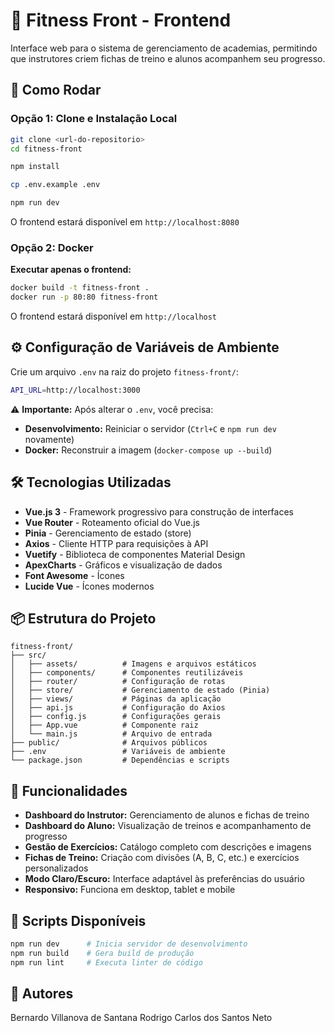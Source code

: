 # 💪 Fitness Front - Frontend

Interface web para o sistema de gerenciamento de academias, permitindo que instrutores criem fichas de treino e alunos acompanhem seu progresso.

## 🚀 Como Rodar

### Opção 1: Clone e Instalação Local

```bash
git clone <url-do-repositorio>
cd fitness-front

npm install

cp .env.example .env

npm run dev
```

O frontend estará disponível em `http://localhost:8080`

### Opção 2: Docker

**Executar apenas o frontend:**
```bash
docker build -t fitness-front .
docker run -p 80:80 fitness-front
```

O frontend estará disponível em `http://localhost`

## ⚙️ Configuração de Variáveis de Ambiente

Crie um arquivo `.env` na raiz do projeto `fitness-front/`:

```bash
API_URL=http://localhost:3000
```
⚠️ **Importante:** Após alterar o `.env`, você precisa:
- **Desenvolvimento:** Reiniciar o servidor (`Ctrl+C` e `npm run dev` novamente)
- **Docker:** Reconstruir a imagem (`docker-compose up --build`)

## 🛠️ Tecnologias Utilizadas

- **Vue.js 3** - Framework progressivo para construção de interfaces
- **Vue Router** - Roteamento oficial do Vue.js
- **Pinia** - Gerenciamento de estado (store)
- **Axios** - Cliente HTTP para requisições à API
- **Vuetify** - Biblioteca de componentes Material Design
- **ApexCharts** - Gráficos e visualização de dados
- **Font Awesome** - Ícones
- **Lucide Vue** - Ícones modernos

## 📦 Estrutura do Projeto

```
fitness-front/
├── src/
│   ├── assets/          # Imagens e arquivos estáticos
│   ├── components/      # Componentes reutilizáveis
│   ├── router/          # Configuração de rotas
│   ├── store/           # Gerenciamento de estado (Pinia)
│   ├── views/           # Páginas da aplicação
│   ├── api.js           # Configuração do Axios
│   ├── config.js        # Configurações gerais
│   ├── App.vue          # Componente raiz
│   └── main.js          # Arquivo de entrada
├── public/              # Arquivos públicos
├── .env                 # Variáveis de ambiente
└── package.json         # Dependências e scripts
```

## 🎨 Funcionalidades

- **Dashboard do Instrutor:** Gerenciamento de alunos e fichas de treino
- **Dashboard do Aluno:** Visualização de treinos e acompanhamento de progresso
- **Gestão de Exercícios:** Catálogo completo com descrições e imagens
- **Fichas de Treino:** Criação com divisões (A, B, C, etc.) e exercícios personalizados
- **Modo Claro/Escuro:** Interface adaptável às preferências do usuário
- **Responsivo:** Funciona em desktop, tablet e mobile

## 📝 Scripts Disponíveis

```bash
npm run dev      # Inicia servidor de desenvolvimento
npm run build    # Gera build de produção
npm run lint     # Executa linter de código
```

## 🤝 Autores

Bernardo Villanova de Santana
Rodrigo Carlos dos Santos Neto